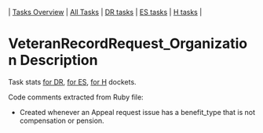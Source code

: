 | [Tasks Overview](tasks-overview.md) | [All Tasks](../alltasks.md) | [DR tasks](../docs-DR/tasklist.md) | [ES tasks](../docs-ES/tasklist.md) | [H tasks](../docs-H/tasklist.md) |

# VeteranRecordRequest_Organization Description

Task stats [for DR](../docs-DR/VeteranRecordRequest_Organization.md), [for ES](../docs-ES/VeteranRecordRequest_Organization.md), [for H](../docs-H/VeteranRecordRequest_Organization.md) dockets.

<!-- class_comments:begin -->
<!-- Do not modify within this block; modify associated rb file instead and run comments_to_descriptions.py. -->
Code comments extracted from Ruby file:
* Created whenever an Appeal request issue has a benefit_type that is not compensation or pension.
<!-- class_comments:end -->
